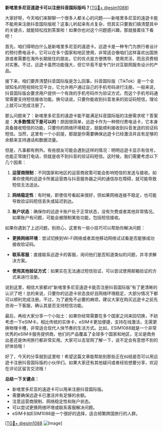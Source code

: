 **新喀里多尼亚遠遊卡可以注册抖音国际版吗？**[[TG💪+ @esim1088](https://t.me/s/esim1088)]

大家好呀，今天咱们来聊聊一个很多人都关心的问题——新喀里多尼亚的遠遊卡能不能用来注册抖音国际版呢？这事儿听起来有点复杂，但其实只要我们搞清楚其中的关键点，就能轻松找到答案啦！如果你也对这个问题感兴趣，那就接着往下看吧！

首先，咱们得明白什么是新喀里多尼亚的遠遊卡。远遊卡是一种专门为旅行者设计的预付费电话卡，它可以在多个国家和地区使用，非常适合像咱们这样喜欢出国旅游或者需要在海外长期居住的朋友。它的优点是方便携带、使用灵活，而且资费相对实惠。不过，远遊卡虽然功能强大，但它毕竟不是专门针对互联网服务设计的产品。

接下来，咱们要弄清楚抖音国际版是怎么回事。抖音国际版（TikTok）是一个全球知名的短视频社交平台，它允许用户通过自己的手机号码进行注册。一般来说，抖音国际版会要求用户提供一个有效的手机号码作为验证方式，而这个手机号码通常需要支持短信接收功能。换句话说，只要你能收到抖音发来的验证码短信，理论上就可以完成注册了。

那么问题来了：新喀里多尼亚的遠遊卡能不能满足抖音国际版的注册需求呢？答案是：**大多数情况下是可以的**！原因很简单，远遊卡作为一种预付费电话卡，它本身具备接收短信的功能，只要你的网络环境稳定，就能顺利接收到抖音发送的验证码短信。当然，这里有一个小前提，那就是你需要确保远遊卡已经激活并且有足够的余额来支持通话和数据流量。

但是，凡事都有例外。有些朋友可能会遇到这样的情况：明明远遊卡显示有信号，也能正常拨打电话，但就是收不到抖音的验证码短信。这时候，我们需要考虑以下几个因素：

1. **运营商限制**：不同国家和地区的运营商政策可能会影响短信的发送与接收。如果你使用的远遊卡所属运营商与抖音服务器之间的通信存在障碍，就可能导致短信无法送达。
   
2. **网络稳定性**：有时候，即使信号看起来很好，但如果网络连接不稳定，也可能导致验证码短信丢失或延迟到达。

3. **账户状态**：确保你的远遊卡账户处于正常状态，没有欠费或者其他异常情况。如果账户有问题，可能会被限制某些功能，包括短信接收。

如果你遇到了上述问题，别担心，这里有一些小技巧可以帮助你解决问题：

- **更换网络环境**：尝试切换到Wi-Fi网络或者其他移动网络试试看是否能够成功接收验证码。
  
- **联系客服**：直接联系远遊卡的客服，询问他们是否知道类似的问题，并寻求解决方案。

- **使用其他验证方式**：如果实在无法通过短信验证，可以尝试使用邮箱验证的方式来进行注册。

说到这里，相信大家都对“新喀里多尼亚遠遊卡能否注册抖音国际版”有了更清晰的认识了吧！总的来说，只要你的远遊卡状态良好且网络环境稳定，大部分情况下都可以顺利完成注册。不过，为了避免不必要的麻烦，建议大家在购买远遊卡之前先咨询一下客服，确认其是否支持短信功能。

最后，再给大家分享一个小贴士：如果你经常需要在多个国家之间来回切换，不妨考虑一下eSIM卡。相比传统的实体卡，eSIM卡更加便捷，支持在线激活，无需更换物理卡槽，非常适合现代人快节奏的生活方式。比如，ESIM1088就是一个非常优秀的eSIM卡服务提供商，他们的产品覆盖了全球多个国家和地区，无论是商务出差还是休闲旅行都非常实用。大家可以去官网了解一下，说不定会有意想不到的好体验哦！

好了，今天的分享就到这里啦！希望这篇文章能帮助到那些正在纠结是否可以用远遊卡注册抖音国际版的小伙伴们。如果大家还有其他疑问或者经验想要分享，欢迎在评论区留言交流哦！

**总结一下关键点：**
- 新喀里多尼亚的遠遊卡可以用来注册抖音国际版。
- 需要确保远遊卡已激活并有足够的余额。
- 注意运营商限制、网络稳定性和账户状态。
- 可以尝试更换网络环境或联系客服解决问题。
- eSIM卡如ESIM1088是一个很好的选择，适合频繁跨国旅行的人群。

[[TG💪+ @esim1088](https://t.me/s/esim1088) ![Image](https://i.postimg.cc/4NQfJmqS/Snipaste-2025-05-13-00-14-12.png)]